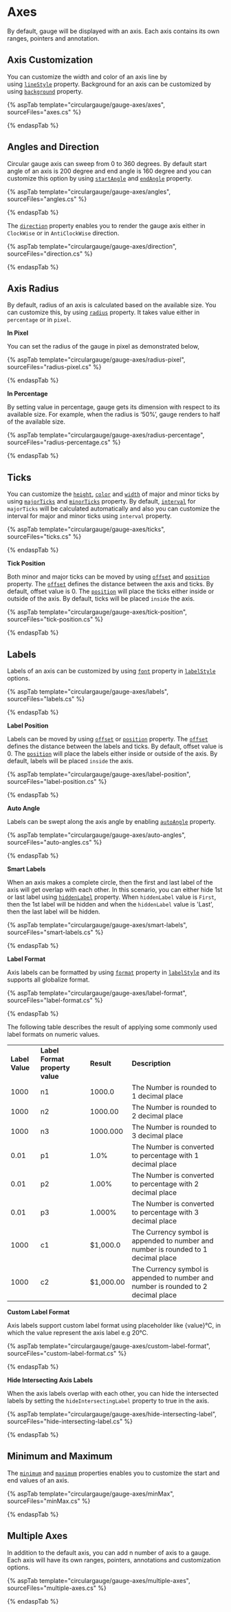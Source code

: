 # Axes

By default, gauge will be displayed with an axis. Each axis contains its own ranges, pointers and annotation.

<!-- markdownlint-disable MD036 -->

## Axis Customization

You can customize the width and color of an axis line by using [`lineStyle`](https://help.syncfusion.com/cr/aspnetcore-js2/Syncfusion.EJ2.CircularGauge.CircularGaugeAxis.html#Syncfusion_EJ2_CircularGauge_CircularGaugeAxis_LineStyle) property.
Background for an axis can be customized by using [`background`](https://help.syncfusion.com/cr/aspnetcore-js2/Syncfusion.EJ2.CircularGauge.CircularGaugeAxis.html#Syncfusion_EJ2_CircularGauge_CircularGaugeAxis_Background)
property.

{% aspTab template="circulargauge/gauge-axes/axes", sourceFiles="axes.cs" %}

{% endaspTab %}

## Angles and Direction

Circular gauge axis can sweep from 0 to 360 degrees. By default start angle of an axis is 200 degree and
end angle is 160 degree and you can customize this option by using
[`startAngle`](https://help.syncfusion.com/cr/aspnetcore-js2/Syncfusion.EJ2.CircularGauge.CircularGaugeAxis.html#Syncfusion_EJ2_CircularGauge_CircularGaugeAxis_StartAngle) and [`endAngle`](https://help.syncfusion.com/cr/aspnetcore-js2/Syncfusion.EJ2.CircularGauge.CircularGaugeAxis.html#Syncfusion_EJ2_CircularGauge_CircularGaugeAxis_EndAngle)
property.

{% aspTab template="circulargauge/gauge-axes/angles", sourceFiles="angles.cs" %}

{% endaspTab %}

The [`direction`](https://help.syncfusion.com/cr/aspnetcore-js2/Syncfusion.EJ2.CircularGauge.CircularGaugeAxis.html#Syncfusion_EJ2_CircularGauge_CircularGaugeAxis_Direction) property enables you to render the gauge axis either in
`ClockWise` or in `AntiClockWise` direction.

{% aspTab template="circulargauge/gauge-axes/direction", sourceFiles="direction.cs" %}

{% endaspTab %}

## Axis Radius

By default, radius of an axis is calculated based on the available size. You can customize this, by using [`radius`](https://help.syncfusion.com/cr/aspnetcore-js2/Syncfusion.EJ2.CircularGauge.CircularGaugeAxis.html#Syncfusion_EJ2_CircularGauge_CircularGaugeAxis_Radius) property. It takes value either in `percentage` or in `pixel`.

**In Pixel**

You can set the radius of the gauge in pixel as demonstrated below,

{% aspTab template="circulargauge/gauge-axes/radius-pixel", sourceFiles="radius-pixel.cs" %}

{% endaspTab %}

**In Percentage**

By setting value in percentage, gauge gets its dimension with respect to its available size. For example, when the radius is ‘50%’, gauge renders to half of the available size.

{% aspTab template="circulargauge/gauge-axes/radius-percentage", sourceFiles="radius-percentage.cs" %}

{% endaspTab %}

## Ticks

You can customize the [`height`](https://help.syncfusion.com/cr/aspnetcore-js2/Syncfusion.EJ2.CircularGauge.CircularGaugeTick.html),
[`color`](https://help.syncfusion.com/cr/aspnetcore-js2/Syncfusion.EJ2.CircularGauge.CircularGaugeTick.html#Syncfusion_EJ2_CircularGauge_CircularGaugeTick_Color) and
[`width`](https://help.syncfusion.com/cr/aspnetcore-js2/Syncfusion.EJ2.CircularGauge.CircularGaugeTick.html#Syncfusion_EJ2_CircularGauge_CircularGaugeTick_Width) of major and minor ticks by
using [`majorTicks`](https://help.syncfusion.com/cr/aspnetcore-js2/Syncfusion.EJ2.CircularGauge.CircularGaugeAxis.html#Syncfusion_EJ2_CircularGauge_CircularGaugeAxis_MajorTicks)
and [`minorTicks`](https://help.syncfusion.com/cr/aspnetcore-js2/Syncfusion.EJ2.CircularGauge.CircularGaugeAxis.html#Syncfusion_EJ2_CircularGauge_CircularGaugeAxis_MinorTicks) property.
By default, [`interval`](https://help.syncfusion.com/cr/aspnetcore-js2/Syncfusion.EJ2.CircularGauge.CircularGaugeTick.html#Syncfusion_EJ2_CircularGauge_CircularGaugeTick_Interval) for
`majorTicks` will be calculated automatically
and also you can customize the interval for major and minor ticks using
`interval` property.

{% aspTab template="circulargauge/gauge-axes/ticks", sourceFiles="ticks.cs" %}

{% endaspTab %}

**Tick Position**

Both minor and major ticks can be moved by using [`offset`](https://help.syncfusion.com/cr/aspnetcore-js2/Syncfusion.EJ2.CircularGauge.CircularGaugeTick.html) and [`position`](https://help.syncfusion.com/cr/aspnetcore-js2/Syncfusion.EJ2.CircularGauge.CircularGaugeTick.html) property. The [`offset`](https://help.syncfusion.com/cr/aspnetcore-js2/Syncfusion.EJ2.CircularGauge.CircularGaugeTick.html#Syncfusion_EJ2_CircularGauge_CircularGaugeTick_Offset) defines the distance between the axis and ticks.
By default, offset value is 0. The [`position`](https://help.syncfusion.com/cr/aspnetcore-js2/Syncfusion.EJ2.CircularGauge.CircularGaugeTick.html#Syncfusion_EJ2_CircularGauge_CircularGaugeTick_Position) will place the ticks either inside or outside of the axis.
By default, ticks will be placed `inside` the axis.

{% aspTab template="circulargauge/gauge-axes/tick-position", sourceFiles="tick-position.cs" %}

{% endaspTab %}

## Labels

Labels of an axis can be customized by using [`font`](https://help.syncfusion.com/cr/aspnetcore-js2/Syncfusion.EJ2.CircularGauge.CircularGaugeFont.html#Syncfusion_EJ2_CircularGauge_CircularGaugeFont_FontFamily) property in [`labelStyle`](https://help.syncfusion.com/cr/aspnetcore-js2/Syncfusion.EJ2.CircularGauge.CircularGaugeAxis.html#Syncfusion_EJ2_CircularGauge_CircularGaugeAxis_LabelStyle) options.

{% aspTab template="circulargauge/gauge-axes/labels", sourceFiles="labels.cs" %}

{% endaspTab %}

**Label Position**

Labels can be moved by using [`offset`](https://help.syncfusion.com/cr/aspnetcore-js2/Syncfusion.EJ2.CircularGauge.CircularGaugeLabel.html#Syncfusion_EJ2_CircularGauge_CircularGaugeLabel_Offset) or
[`position`](https://help.syncfusion.com/cr/aspnetcore-js2/Syncfusion.EJ2.CircularGauge.CircularGaugeLabel.html#Syncfusion_EJ2_CircularGauge_CircularGaugeLabel_Position) property.
The [`offset`](https://help.syncfusion.com/cr/aspnetcore-js2/Syncfusion.EJ2.CircularGauge.CircularGaugeLabel.html#Syncfusion_EJ2_CircularGauge_CircularGaugeLabel_Offset) defines the distance between the labels and ticks.
By default, offset value is 0.
The [`position`](https://help.syncfusion.com/cr/aspnetcore-js2/Syncfusion.EJ2.CircularGauge.CircularGaugeLabel.html#Syncfusion_EJ2_CircularGauge_CircularGaugeLabel_Position) will place the labels either inside or outside of the axis.
By default, labels will be placed `inside` the axis.

{% aspTab template="circulargauge/gauge-axes/label-position", sourceFiles="label-position.cs" %}

{% endaspTab %}

**Auto Angle**

Labels can be swept along the axis angle by enabling [`autoAngle`](https://help.syncfusion.com/cr/aspnetcore-js2/Syncfusion.EJ2.CircularGauge.CircularGaugeLabel.html#Syncfusion_EJ2_CircularGauge_CircularGaugeLabel_AutoAngle) property.

{% aspTab template="circulargauge/gauge-axes/auto-angles", sourceFiles="auto-angles.cs" %}

{% endaspTab %}

**Smart Labels**

When an axis makes a complete circle, then the first and last label of the axis will get overlap with each other.
In this scenario, you can either hide 1st or last label using [`hiddenLabel`](https://help.syncfusion.com/cr/aspnetcore-js2/Syncfusion.EJ2.CircularGauge.CircularGaugeLabel.html#Syncfusion_EJ2_CircularGauge_CircularGaugeLabel_HiddenLabel) property.
When `hiddenLabel` value is `First`,
then the 1st label will be hidden and when the
`hiddenLabel` value is 'Last',
then the last label will be hidden.

{% aspTab template="circulargauge/gauge-axes/smart-labels", sourceFiles="smart-labels.cs" %}

{% endaspTab %}

**Label Format**

Axis labels can be formatted by using [`format`](https://help.syncfusion.com/cr/aspnetcore-js2/Syncfusion.EJ2.CircularGauge.CircularGaugeLabel.html#Syncfusion_EJ2_CircularGauge_CircularGaugeLabel_Format) property in [`labelStyle`](https://help.syncfusion.com/cr/aspnetcore-js2/Syncfusion.EJ2.CircularGauge.CircularGaugeLabel.html#Syncfusion_EJ2_CircularGauge_CircularGaugeLabel_Font) and its supports all globalize format.

{% aspTab template="circulargauge/gauge-axes/label-format", sourceFiles="label-format.cs" %}

{% endaspTab %}

The following table describes the result of applying some commonly used label formats on numeric values.

<!-- markdownlint-disable MD033 -->
<table>
<tr>
<td><b>Label Value</b></td>
<td><b>Label Format property value</b></td>
<td><b>Result </b></td>
<td><b>Description </b></td>
</tr>
<tr>
<td>1000</td>
<td>n1</td>
<td>1000.0</td>
<td>The Number is rounded to 1 decimal place</td>
</tr>
<tr>
<td>1000</td>
<td>n2</td>
<td>1000.00</td>
<td>The Number is rounded to 2 decimal place</td>
</tr>
<tr>
<td>1000</td>
<td>n3</td>
<td>1000.000</td>
<td>The Number is rounded to 3 decimal place</td>
</tr>
<tr>
<td>0.01</td>
<td>p1</td>
<td>1.0%</td>
<td>The Number is converted to percentage with 1 decimal place</td>
</tr>
<tr>
<td>0.01</td>
<td>p2</td>
<td>1.00%</td>
<td>The Number is converted to percentage with 2 decimal place</td>
</tr>
<tr>
<td>0.01</td>
<td>p3</td>
<td>1.000%</td>
<td>The Number is converted to percentage with 3 decimal place</td>
</tr>
<tr>
<td>1000</td>
<td>c1</td>
<td>$1,000.0</td>
<td>The Currency symbol is appended to number and number is rounded to 1 decimal place</td>
</tr>
<tr>
<td>1000</td>
<td>c2</td>
<td>$1,000.00</td>
<td>The Currency symbol is appended to number and number is rounded to 2 decimal place</td>
</tr>
</table>

**Custom Label Format**

Axis labels support custom label format using placeholder like {value}°C, in which the value represent the axis label e.g 20°C.

{% aspTab template="circulargauge/gauge-axes/custom-label-format", sourceFiles="custom-label-format.cs" %}

{% endaspTab %}

**Hide Intersecting Axis Labels**

When the axis labels overlap with each other, you can hide the intersected labels by setting the `hideIntersectingLabel` property to true in the axis.

{% aspTab template="circulargauge/gauge-axes/hide-intersecting-label", sourceFiles="hide-intersecting-label.cs" %}

{% endaspTab %}

## Minimum and Maximum

The [`minimum`](https://help.syncfusion.com/cr/aspnetcore-js2/Syncfusion.EJ2.CircularGauge.CircularGaugeAxis.html#Syncfusion_EJ2_CircularGauge_CircularGaugeAxis_Minimum) and [`maximum`](https://help.syncfusion.com/cr/aspnetcore-js2/Syncfusion.EJ2.CircularGauge.CircularGaugeAxis.html#Syncfusion_EJ2_CircularGauge_CircularGaugeAxis_Maximum) properties
enables you to customize the start and end values of an axis.

{% aspTab template="circulargauge/gauge-axes/minMax", sourceFiles="minMax.cs" %}

{% endaspTab %}

## Multiple Axes

In addition to the default axis, you can add n number of axis to a gauge.
Each axis will have its own ranges, pointers, annotations and customization options.

{% aspTab template="circulargauge/gauge-axes/multiple-axes", sourceFiles="multiple-axes.cs" %}

{% endaspTab %}

